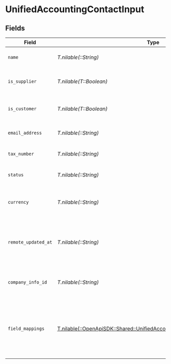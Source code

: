 # UnifiedAccountingContactInput


## Fields

| Field                                                                                                                                            | Type                                                                                                                                             | Required                                                                                                                                         | Description                                                                                                                                      | Example                                                                                                                                          |
| ------------------------------------------------------------------------------------------------------------------------------------------------ | ------------------------------------------------------------------------------------------------------------------------------------------------ | ------------------------------------------------------------------------------------------------------------------------------------------------ | ------------------------------------------------------------------------------------------------------------------------------------------------ | ------------------------------------------------------------------------------------------------------------------------------------------------ |
| `name`                                                                                                                                           | *T.nilable(::String)*                                                                                                                            | :heavy_minus_sign:                                                                                                                               | The name of the contact                                                                                                                          | John Doe                                                                                                                                         |
| `is_supplier`                                                                                                                                    | *T.nilable(T::Boolean)*                                                                                                                          | :heavy_minus_sign:                                                                                                                               | Indicates if the contact is a supplier                                                                                                           | true                                                                                                                                             |
| `is_customer`                                                                                                                                    | *T.nilable(T::Boolean)*                                                                                                                          | :heavy_minus_sign:                                                                                                                               | Indicates if the contact is a customer                                                                                                           | false                                                                                                                                            |
| `email_address`                                                                                                                                  | *T.nilable(::String)*                                                                                                                            | :heavy_minus_sign:                                                                                                                               | The email address of the contact                                                                                                                 | john.doe@example.com                                                                                                                             |
| `tax_number`                                                                                                                                     | *T.nilable(::String)*                                                                                                                            | :heavy_minus_sign:                                                                                                                               | The tax number of the contact                                                                                                                    | 123456789                                                                                                                                        |
| `status`                                                                                                                                         | *T.nilable(::String)*                                                                                                                            | :heavy_minus_sign:                                                                                                                               | The status of the contact                                                                                                                        | Active                                                                                                                                           |
| `currency`                                                                                                                                       | *T.nilable(::String)*                                                                                                                            | :heavy_minus_sign:                                                                                                                               | The currency associated with the contact                                                                                                         | USD                                                                                                                                              |
| `remote_updated_at`                                                                                                                              | *T.nilable(::String)*                                                                                                                            | :heavy_minus_sign:                                                                                                                               | The date when the contact was last updated in the remote system                                                                                  | 2024-06-15T12:00:00Z                                                                                                                             |
| `company_info_id`                                                                                                                                | *T.nilable(::String)*                                                                                                                            | :heavy_minus_sign:                                                                                                                               | The UUID of the associated company info                                                                                                          | 801f9ede-c698-4e66-a7fc-48d19eebaa4f                                                                                                             |
| `field_mappings`                                                                                                                                 | [T.nilable(::OpenApiSDK::Shared::UnifiedAccountingContactInputFieldMappings)](../../models/shared/unifiedaccountingcontactinputfieldmappings.md) | :heavy_minus_sign:                                                                                                                               | The custom field mappings of the object between the remote 3rd party & Panora                                                                    | {<br/>"custom_field_1": "value1",<br/>"custom_field_2": "value2"<br/>}                                                                           |